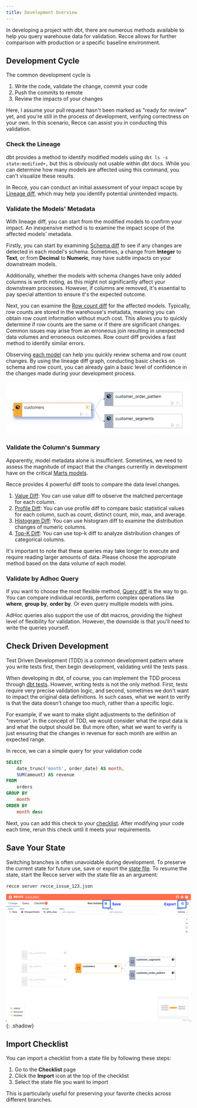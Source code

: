 ```yaml
---
title: Development Overview
---
```


In developing a project with dbt, there are numerous methods available to help you query warehouse data for validation. Recce allows for further comparison with production or a specific baseline environment.


<!-- ## Prepare the environments
In order to enable Recce to compare the base and current environment, you need to prepare artifacts for both environments.

For base environment, put the dbt artifacts in your `target-base/` path. You can have the following options

1. **Download the artifacts from remote storage:** If you use dbt cloud, you can download the latest artifacts in [your production environment](https://docs.getdbt.com/docs/deploy/deploy-environments). For non dbt cloud case, you can upload the latest artifacts to cloud storage (e.g. s3), and write a scripts to download artifacts.
2. **Generate the artifacts for the production environment:**
    ```shell
    dbt docs generate --target prod --target-path target-base/
    ```

For current developing environment, for most of the dbt command, it would generate the `manifest.json`. If you want to update the schema information, you have to run the `dbt docs generate` to generate the `catalog.json`.

Recce also watch the `target/` and `target-base/` folders. If there is artifact file changed, the recce web ui would reload to the latest version. -->


## Development Cycle

The common development cycle is

1. Write the code, validate the change, commit your code
2. Push the commits to remote
3. Review the impacts of your changes

Here, I assume your pull request hasn't been marked as "ready for review" yet, and you're still in the process of development, verifying correctness on your own. In this scenario, Recce can assist you in conducting this validation.


### Check the Lineage

dbt provides a method to identify modified models using `dbt ls -s state:modified+,` but this is obviously not usable within dbt docs. While you can determine how many models are affected using this command, you can't visualize these results.

In Recce, you can conduct an initial assessment of your impact scope by [Lineage diff](../3-visualized-change/lineage.md), which may help you identify potential unintended impacts.

### Validate the Models' Metadata

With lineage diff, you can start from the modified models to confirm your impact. An inexpensive method is to examine the impact scope of the affected models' metadata.

Firstly, you can start by examining [Schema diff](../3-visualized-change/lineage.md#schema-diff) to see if any changes are detected in each model's schema. Sometimes, a change from **Integer** to **Text**, or from **Decimal** to **Numeric**, may have subtle impacts on your downstream models.

Additionally, whether the models with schema changes have only added columns is worth noting, as this might not significantly affect your downstream processes. However, if columns are removed, it's essential to pay special attention to ensure it's the expected outcome.


Next, you can examine the [Row count diff](../5-data-diffing/row-count-diff.md) for the affected models. Typically, row counts are stored in the warehouse's metadata, meaning you can obtain row count information without much cost. This allows you to quickly determine if row counts are the same or if there are significant changes. Common issues may arise from an erroneous join resulting in unexpected data volumes and erroneous outcomes. Row count diff provides a fast method to identify similar errors.

Observing [each model](../3-visualized-change/lineage.md) can help you quickly review schema and row count changes. By using the lineage diff graph, conducting basic checks on schema and row count, you can already gain a basic level of confidence in the changes made during your development process.

![Node summary](../assets/images/7-cicd/node.png)

### Validate the Column's Summary
Apparently, model metadata alone is insufficient. Sometimes, we need to assess the magnitude of impact that the changes currently in development have on the critical [Marts models](https://docs.getdbt.com/best-practices/how-we-structure/4-marts).

Recce provides 4 powerful diff tools to compare the data level changes.

1. [Value Diff](../5-data-diffing/value-diff.md): You can use value diff to observe the matched percentage for each column.
2. [Profile Diff](../5-data-diffing/profile-diff.md): You can use profile diff to compare basic statistical values for each column, such as count, distinct count, min, max, and average.
3. [Histogram Diff](../5-data-diffing/histogram-diff.md): You can use histogram diff to examine the distribution changes of numeric columns.
4. [Top-K Diff](../5-data-diffing/topK-diff.md): You can use top-k diff to analyze distribution changes of categorical columns.

It's important to note that these queries may take longer to execute and require reading larger amounts of data. Please choose the appropriate method based on the data volume of each model.

### Validate by Adhoc Query
If you want to choose the most flexible method, [Query diff](../5-data-diffing/query.md) is the way to go. You can compare individual records, perform complex operations like **where**, **group by**, **order by**. Or even query multiple models with joins.

AdHoc queries also support the use of dbt macros, providing the highest level of flexibility for validation. However, the downside is that you'll need to write the queries yourself.


## Check Driven Development
Test Driven Development (TDD) is a common development pattern where you write tests first, then begin development, validating until the tests pass.

When developing in dbt, of course, you can implement the TDD process through [dbt tests](https://docs.getdbt.com/docs/build/unit-tests). However, writing tests is not the only method. First, tests require very precise validation logic, and second, sometimes we don't want to impact the original data definitions. In such cases, what we want to verify is that the data doesn't change too much, rather than a specific logic.

For example, if we want to make slight adjustments to the definition of "revenue". In the concept of TDD, we would consider what the input data is and what the output should be. But more often, what we want to verify is just ensuring that the changes in revenue for each month are within an expected range.

In recce, we can a simple query for your validation code

```sql
SELECT
    date_trunc('month', order_date) AS month,
    SUM(amount) AS revenue
FROM
    orders
GROUP BY
    month
ORDER BY
    month desc
```

Next, you can add this check to your [checklist](../6-collaboration/checklist.md). After modifying your code each time, rerun this check until it meets your requirements.

## Save Your State

Switching branches is often unavoidable during development. To preserve the current state for future use, save or export the [state file](../8-technical-concepts/state-file.md). To resume the state, start the Recce server with the state file as an argument:

```
recce server recce_issue_123.json
```

![alt text](../assets/images/7-cicd/state-file-save.png){: .shadow}

## Import Checklist
You can import a checklist from a state file by following these steps:

1. Go to the **Checklist** page
1. Click the **Import** icon at the top of the checklist
1. Select the state file you want to import

This is particularly useful for preserving your favorite checks across different branches.
